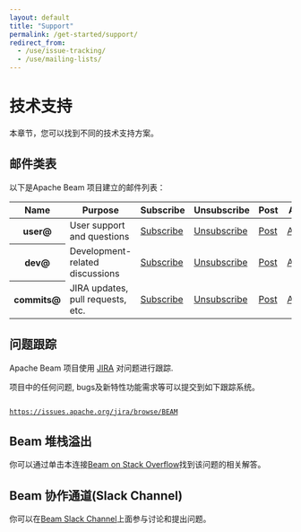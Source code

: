 ```yaml
---
layout: default
title: "Support"
permalink: /get-started/support/
redirect_from:
  - /use/issue-tracking/
  - /use/mailing-lists/
---
```


# 技术支持

本章节，您可以找到不同的技术支持方案。

## 邮件类表

以下是Apache Beam 项目建立的邮件列表：

<table class="table table-hover">
  <thead>
    <tr>
      <th>Name</th>
      <th>Purpose</th>
      <th>Subscribe</th>
      <th>Unsubscribe</th>
      <th>Post</th>
      <th>Archive</th>
    </tr>
  </thead>
  <tbody>
    <tr>
      <th scope="row">user@</th>
      <td>User support and questions</td>
      <td><a href="mailto:user-subscribe@beam.apache.org">Subscribe</a></td>
      <td><a href="mailto:user-unsubscribe@beam.apache.org">Unsubscribe</a></td>
      <td><a href="mailto:user@beam.apache.org">Post</a></td>
      <td><a href="https://lists.apache.org/list.html?user@beam.apache.org">Archives</a></td>
    </tr>
    <tr>
      <th scope="row">dev@</th>
      <td>Development-related discussions</td>
      <td><a href="mailto:dev-subscribe@beam.apache.org">Subscribe</a></td>
      <td><a href="mailto:dev-unsubscribe@beam.apache.org">Unsubscribe</a></td>
      <td><a href="mailto:dev@beam.apache.org">Post</a></td>
      <td><a href="https://lists.apache.org/list.html?dev@beam.apache.org">Archives</a></td>
    </tr>
    <tr>
      <th scope="row">commits@</th>
      <td>JIRA updates, pull requests, etc.</td>
      <td><a href="mailto:commits-subscribe@beam.apache.org">Subscribe</a></td>
      <td><a href="mailto:commits-unsubscribe@beam.apache.org">Unsubscribe</a></td>
      <td><a href="mailto:commits@beam.apache.org">Post</a></td>
      <td><a href="https://lists.apache.org/list.html?commits@beam.apache.org">Archives</a></td>
    </tr>
</tbody>
</table>

## 问题跟踪


Apache Beam 项目使用 [JIRA](http://www.atlassian.com/software/jira) 对问题进行跟踪.

项目中的任何问题, bugs及新特性功能需求等可以提交到如下跟踪系统。


<code>
<a href="https://issues.apache.org/jira/browse/BEAM">https://issues.apache.org/jira/browse/BEAM</a>
</code>

## Beam 堆栈溢出
你可以通过单击本连接[Beam on Stack Overflow](http://stackoverflow.com/questions/tagged/apache-beam)找到该问题的相关解答。

## Beam 协作通道(Slack Channel)

你可以在[Beam Slack Channel](https://apachebeam.slack.com/)上面参与讨论和提出问题。


